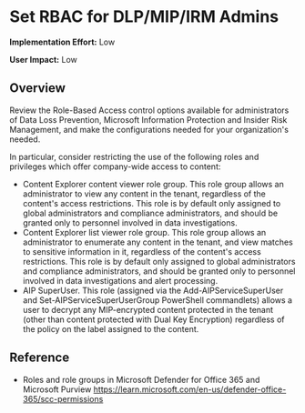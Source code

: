 # Set RBAC for DLP/MIP/IRM Admins

**Implementation Effort:** Low

**User Impact:** Low

## Overview

Review the Role-Based Access control options available for administrators of Data Loss Prevention, Microsoft Information Protection and Insider Risk Management, and make the configurations needed for your organization's needed. 

In particular, consider restricting the use of the following roles and privileges which offer company-wide access to content:
* Content Explorer content viewer role group. This role group allows an administrator to view any content in the tenant, regardless of the content's access restrictions. This role is by default only assigned to global administrators and compliance administrators, and should be granted only to personnel involved in data investigations. 
* Content Explorer list viewer role group. This role group allows an administrator to enumerate any content in the tenant, and view matches to sensitive information in it, regardless of the content's access restrictions. This role is by default only assigned to global administrators and compliance administrators, and should be granted only to personnel involved in data investigations and alert processing.
* AIP SuperUser. This role (assigned via the Add-AIPServiceSuperUser and Set-AIPServiceSuperUserGroup PowerShell commandlets) allows a user to decrypt any MIP-encrypted content protected in the tenant (other than content protected with Dual Key Encryption) regardless of the policy on the label assigned to the content.



## Reference

* Roles and role groups in Microsoft Defender for Office 365 and Microsoft Purview https://learn.microsoft.com/en-us/defender-office-365/scc-permissions
